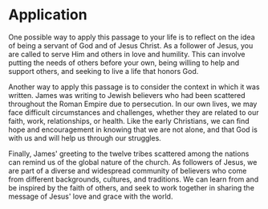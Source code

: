# Application

One possible way to apply this passage to your life is to reflect on the idea of being a servant of God and of Jesus Christ. As a follower of Jesus, you are called to serve Him and others in love and humility. This can involve putting the needs of others before your own, being willing to help and support others, and seeking to live a life that honors God.

Another way to apply this passage is to consider the context in which it was written. James was writing to Jewish believers who had been scattered throughout the Roman Empire due to persecution. In our own lives, we may face difficult circumstances and challenges, whether they are related to our faith, work, relationships, or health. Like the early Christians, we can find hope and encouragement in knowing that we are not alone, and that God is with us and will help us through our struggles.

Finally, James' greeting to the twelve tribes scattered among the nations can remind us of the global nature of the church. As followers of Jesus, we are part of a diverse and widespread community of believers who come from different backgrounds, cultures, and traditions. We can learn from and be inspired by the faith of others, and seek to work together in sharing the message of Jesus' love and grace with the world.